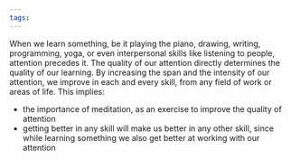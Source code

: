 ```yaml
---
tags:
---
```

When we learn something, be it playing the piano, drawing, writing, programming, yoga, or even interpersonal skills like listening to people, attention precedes it. The quality of our attention directly determines the quality of our learning. By increasing the span and the intensity of our attention, we improve in each and every skill, from any field of work or areas of life. This implies:
- the importance of meditation, as an exercise to improve the quality of attention
- getting better in any skill will make us better in any other skill, since while learning something we also get better at working with our attention